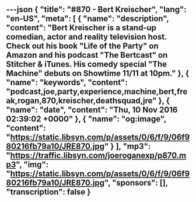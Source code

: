 ---json
{
  "title": "#870 - Bert Kreischer",
  "lang": "en-US",
  "meta": [
    {
      "name": "description",
      "content": "Bert Kreischer is a stand-up comedian, actor and reality television host. Check out his book \"Life of the Party\" on Amazon and his podcast \"The Bertcast\" on Stitcher & iTunes. His comedy special \"The Machine\" debuts on Showtime 11/11 at 10pm."
    },
    {
      "name": "keywords",
      "content": "podcast,joe,party,experience,machine,bert,freak,rogan,870,kreischer,deathsquad,jre"
    },
    {
      "name": "date",
      "content": "Thu, 10 Nov 2016 02:39:02 +0000"
    },
    {
      "name": "og:image",
      "content": "https://static.libsyn.com/p/assets/0/6/f/9/06f980216fb79a10/JRE870.jpg"
    }
  ],
  "mp3": "https://traffic.libsyn.com/joeroganexp/p870.mp3",
  "img": "https://static.libsyn.com/p/assets/0/6/f/9/06f980216fb79a10/JRE870.jpg",
  "sponsors": [],
  "transcription": false
}
---
<episode-header />

<timemark seconds="0" />

<transcribe-call-to-action />

<episode-footer />